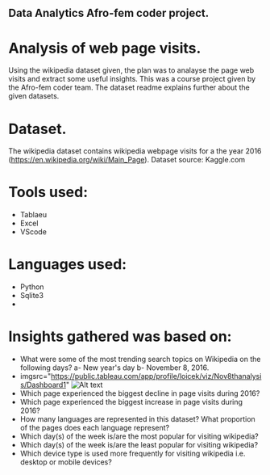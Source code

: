 ##        Data Analytics Afro-fem coder project.
#                                  Analysis of web page visits.
Using the wikipedia dataset given, the plan was to analayse the page web visits and extract some useful insights. This was a course project given by the Afro-fem coder team. The dataset readme explains further about the given datasets.
#                                  Dataset.
The wikipedia dataset contains wikipedia webpage visits for a the year 2016 (https://en.wikipedia.org/wiki/Main_Page).
Dataset source: Kaggle.com
#                                 Tools used:
- Tablaeu
- Excel
- VScode
#                                 Languages used:
- Python
- Sqlite3
- 
#                                 Insights gathered was based on:
- What were some of the most trending search topics on Wikipedia on the following days? a- New year's day b- November 8, 2016.
- imgsrc="https://public.tableau.com/app/profile/loicek/viz/Nov8thanalysis/Dashboard1"
![Alt text](relative/path/to/img.jpg?raw=true "Title")
- Which page experienced the biggest decline in page visits during 2016?
- Which page experienced the biggest increase in page visits during 2016?
- How many languages are represented in this dataset? What proportion of the pages does each language represent?
- Which day(s) of the week is/are the most popular for visiting wikipedia?
- Which day(s) of the week is/are the least popular for visiting wikipedia?
- Which device type is used more frequently for visiting wikipedia i.e. desktop or mobile devices?
